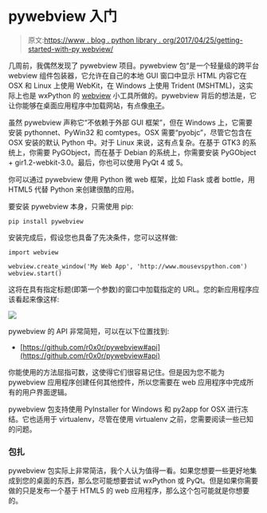 # pywebview 入门

> 原文:[https://www . blog . python library . org/2017/04/25/getting-started-with-py webview/](https://www.blog.pythonlibrary.org/2017/04/25/getting-started-with-pywebview/)

几周前，我偶然发现了 pywebview 项目。pywebview 包“是一个轻量级的跨平台 webview 组件包装器，它允许在自己的本地 GUI 窗口中显示 HTML 内容它在 OSX 和 Linux 上使用 WebKit，在 Windows 上使用 Trident (MSHTML)，这实际上也是 wxPython 的 [webview](https://wxpython.org/Phoenix/docs/html/wx.html2.WebView.html) 小工具所做的。pywebview 背后的想法是，它让你能够在桌面应用程序中加载网站，有点像[电子](https://electron.atom.io/)。

虽然 pywebview 声称它“不依赖于外部 GUI 框架”，但在 Windows 上，它需要安装 pythonnet、PyWin32 和 comtypes。OSX 需要“pyobjc”，尽管它包含在 OSX 安装的默认 Python 中。对于 Linux 来说，这有点复杂。在基于 GTK3 的系统上，你需要 PyGObject，而在基于 Debian 的系统上，你需要安装 PyGObject + gir1.2-webkit-3.0。最后，你也可以使用 PyQt 4 或 5。

你可以通过 pywebview 使用 Python 微 web 框架，比如 Flask 或者 bottle，用 HTML5 代替 Python 来创建很酷的应用。

要安装 pywebview 本身，只需使用 pip:

```
pip install pywebview

```

安装完成后，假设您也具备了先决条件，您可以这样做:

```
import webview

webview.create_window('My Web App', 'http://www.mousevspython.com')
webview.start()

```

这将在具有指定标题(即第一个参数)的窗口中加载指定的 URL。您的新应用程序应该看起来像这样:

![](../Images/f9b7d96517e657d411f1b2df950e903a.png)

pywebview 的 API 非常简短，可以在以下位置找到:

*   [https://github.com/r0x0r/pywebview#api](https://github.com/r0x0r/pywebview#api)

你能使用的方法屈指可数，这使得它们很容易记住。但是因为您不能为 pywebview 应用程序创建任何其他控件，所以您需要在 web 应用程序中完成所有的用户界面逻辑。

pywebview 包支持使用 PyInstaller for Windows 和 py2app for OSX 进行冻结。它也适用于 virtualenv，尽管在使用 virtualenv 之前，您需要阅读一些已知的问题。

### 包扎

pywebview 包实际上非常简洁，我个人认为值得一看。如果您想要一些更好地集成到您的桌面的东西，那么您可能想要尝试 wxPython 或 PyQt。但是如果你需要做的只是发布一个基于 HTML5 的 web 应用程序，那么这个包可能就是你想要的。